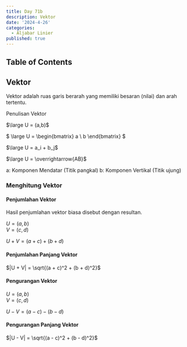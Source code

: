 ```yaml
---
title: Day 71b
description: Vektor
date: '2024-4-26'
categories:
  - Aljabar Linier
published: true
---
```


## Table of Contents

## Vektor

Vektor adalah ruas garis berarah yang memiliki besaran (nilai) dan arah tertentu.

Penulisan Vektor

$\large U = (a,b)$

$
\large U =
\begin{bmatrix}
    a \\ b
\end{bmatrix}
$

$\large U = a_i + b_j$

$\large U = \overrightarrow{AB}$

a: Komponen Mendatar (Titik pangkal)
b: Komponen Vertikal (Titik ujung)

### Menghitung Vektor

#### Penjumlahan Vektor

Hasil penjumlahan vektor biasa disebut dengan resultan.

$U = (a,b)$  
$V = (c,d)$

$U + V = (a + c) + (b + d)$

#### Penjumlahan Panjang Vektor

$|U + V| = \sqrt{(a + c)^2 + (b + d)^2}$

#### Pengurangan Vektor

$U = (a,b)$  
$V = (c,d)$

$U - V = (a - c) - (b - d)$

#### Pengurangan Panjang Vektor

$|U - V| = \sqrt{(a - c)^2 + (b - d)^2}$
